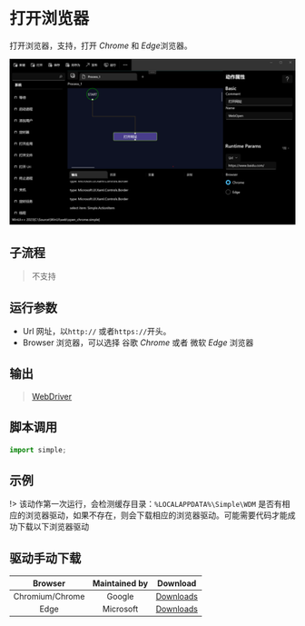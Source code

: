 # 打开浏览器 
打开浏览器，支持，打开 *Chrome* 和 *Edge*浏览器。

![action](./images/01.png ':size=90%')

## 子流程
> 不支持


## 运行参数

* Url 网址，以`http://` 或者`https://`开头。
* Browser 浏览器，可以选择 谷歌 *Chrome* 或者 微软 *Edge* 浏览器


## 输出

>    [WebDriver](../../types/WebDriver.md)


## 脚本调用

```python
import simple;

```

## 示例

!> 该动作第一次运行，会检测缓存目录：`%LOCALAPPDATA%\Simple\WDM` 是否有相应的浏览器驱动，如果不存在，则会下载相应的浏览器驱动。可能需要代码才能成功下载以下浏览器驱动

## 驱动手动下载

|     Browser     | Maintained by | Download                                                                           |
| :-------------: | :-----------: | ---------------------------------------------------------------------------------- |
| Chromium/Chrome |    Google     | [Downloads](https://chromedriver.chromium.org/downloads)                           |
|      Edge       |   Microsoft   | [Downloads](https://developer.microsoft.com/en-us/microsoft-edge/tools/webdriver/) |
